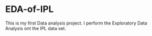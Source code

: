 # EDA-of-IPL
This is my first Data analysis project.
I perform the Exploratory Data Analysis ont the IPL data set.
